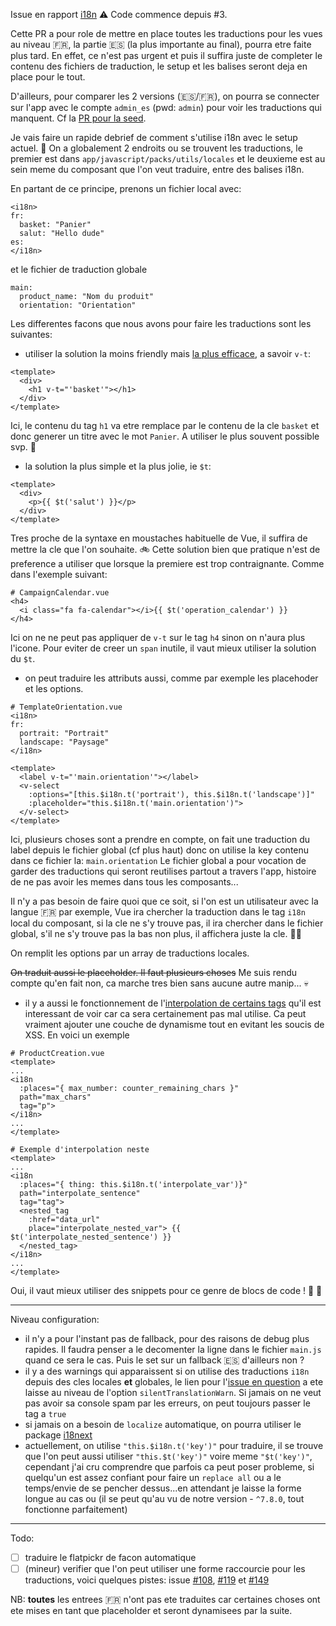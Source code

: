 Issue en rapport [i18n](https://github.com/3print/easyplv-v3/issues/28)
⚠️  Code commence depuis #3.

Cette PR a pour role de mettre en place toutes les traductions pour les vues au niveau :fr:, la partie :es: (la plus importante au final), pourra etre faite plus tard.
En effet, ce n'est pas urgent et puis il suffira juste de completer le contenu des fichiers de traduction, le setup et les balises seront deja en place pour le tout.

D'ailleurs, pour comparer les 2 versions (:es:/:fr:), on pourra se connecter sur l'app avec le compte `admin_es` (pwd: `admin`) pour voir les traductions qui manquent. Cf la [PR pour la seed](https://github.com/3print/easyplv-v3/pull/42).

Je vais faire un rapide debrief de comment s'utilise i18n avec le setup actuel. :bookmark_tabs:
On a globalement 2 endroits ou se trouvent les traductions, le premier est dans `app/javascript/packs/utils/locales` et le deuxieme est au sein meme du composant que l'on veut traduire, entre des balises i18n.

En partant de ce principe, prenons un fichier local avec:
```vue
<i18n>
fr:
  basket: "Panier"
  salut: "Hello dude"
es:
</i18n>
```

et le fichier de traduction globale
```vue
main:
  product_name: "Nom du produit"
  orientation: "Orientation"
```

Les differentes facons que nous avons pour faire les traductions sont les suivantes:
- utiliser la solution la moins friendly mais [la plus efficace](https://kazupon.github.io/vue-i18n/guide/directive.html#t-vs-v-t), a savoir `v-t`:
```vue
<template>
  <div>
    <h1 v-t="'basket'"></h1>
  </div>
</template>
```
Ici, le contenu du tag `h1` va etre remplace par le contenu de la cle `basket` et donc generer un titre avec le mot `Panier`. A utiliser le plus souvent possible svp. :pray:

- la solution la plus simple et la plus jolie, ie `$t`:
```vue
<template>
  <div>
    <p>{{ $t('salut') }}</p>
  </div>
</template>
```
Tres proche de la syntaxe en moustaches habituelle de Vue, il suffira de mettre la cle que l'on souhaite. :bike:
Cette solution bien que pratique n'est de preference a utiliser que lorsque la premiere est trop contraignante.
Comme dans l'exemple suivant:
```vue
# CampaignCalendar.vue
<h4>
  <i class="fa fa-calendar"></i>{{ $t('operation_calendar') }}
</h4>
```
Ici on ne ne peut pas appliquer de `v-t` sur le tag `h4` sinon on n'aura plus l'icone. Pour eviter de creer un `span` inutile, il vaut mieux utiliser la solution du `$t`.

- on peut traduire les attributs aussi, comme par exemple les placehoder et les options.
```vue
# TemplateOrientation.vue
<i18n>
fr:
  portrait: "Portrait"
  landscape: "Paysage"
</i18n>

<template>
  <label v-t="'main.orientation'"></label>
  <v-select
    :options="[this.$i18n.t('portrait'), this.$i18n.t('landscape')]"
    :placeholder="this.$i18n.t('main.orientation')">
  </v-select>
</template>
```

Ici, plusieurs choses sont a prendre en compte, on fait une traduction du label depuis le fichier global (cf plus haut) donc on utilise la key contenu dans ce fichier la: `main.orientation`
Le fichier global a pour vocation de garder des traductions qui seront reutilises partout a travers l'app, histoire de ne pas avoir les memes dans tous les composants...

Il n'y a pas besoin de faire quoi que ce soit, si l'on est un utilisateur avec la langue :fr: par exemple, Vue ira chercher la traduction dans le tag `i18n` local du composant, si la cle ne s'y trouve pas, il ira chercher dans le fichier global, s'il ne s'y trouve pas la bas non plus, il affichera juste la cle. :woman_shrugging:

On remplit les options par un array de traductions locales.

~~On traduit aussi le placeholder. Il faut plusieurs choses~~
Me suis rendu compte qu'en fait non, ca marche tres bien sans aucune autre manip... :skull:

- il y a aussi le fonctionnement de l'[interpolation de certains tags](https://kazupon.github.io/vue-i18n/guide/interpolation.html) qu'il est interessant de voir car ca sera certainement pas mal utilise. Ca peut vraiment ajouter une couche de dynamisme tout en evitant les soucis de XSS.
En voici un exemple
```vue
# ProductCreation.vue
<template>
...
<i18n
  :places="{ max_number: counter_remaining_chars }"
  path="max_chars"
  tag="p">
</i18n>
...
</template>

# Exemple d'interpolation neste
<template>
...
<i18n
  :places="{ thing: this.$i18n.t('interpolate_var')}"
  path="interpolate_sentence"
  tag="tag">
  <nested_tag
    :href="data_url"
    place="interpolate_nested_var"> {{ $t('interpolate_nested_sentence') }}
  </nested_tag>
</i18n>
...
</template>
```
Oui, il vaut mieux utiliser des snippets pour ce genre de blocs de code ! :muscle:  :dolphin:

---
Niveau configuration:
- il n'y a pour l'instant pas de fallback, pour des raisons de debug plus rapides. Il faudra penser a le decomenter la ligne dans le fichier `main.js` quand ce sera le cas. Puis le set sur un fallback :es: d'ailleurs non ?
- il y a des warnings qui apparaissent si on utilise des traductions `i18n` depuis des cles locales **et** globales, le lien pour l'[issue en question](https://github.com/kazupon/vue-i18n/issues/201) a ete laisse au niveau de l'option `silentTranslationWarn`. Si jamais on ne veut pas avoir sa console spam par les erreurs, on peut toujours passer le tag a `true`
- si jamais on a besoin de `localize` automatique, on pourra utiliser le package [i18next](https://www.i18next.com)
- actuellement, on utilise `"this.$i18n.t('key')"` pour traduire, il se trouve que l'on peut aussi utiliser `"this.$t('key')"` voire meme `"$t('key')"`, cependant j'ai cru comprendre que parfois ca peut poser probleme, si quelqu'un est assez confiant pour faire un `replace all` ou a le temps/envie de se pencher dessus...en attendant je laisse la forme longue au cas ou (il se peut qu'au vu de notre version - `^7.8.0`, tout fonctionne parfaitement)
---
Todo:
- [ ] traduire le flatpickr de facon automatique
- [ ] (mineur) verifier que l'on peut utiliser une forme raccourcie pour les traductions, voici quelques pistes: issue  [#108](https://github.com/kazupon/vue-i18n/issues/108), [#119](https://github.com/kazupon/vue-i18n/issues/119#issuecomment-284198547) et [#149](https://github.com/kazupon/vue-i18n/issues/149#issuecomment-296348086)

NB: **toutes** les entrees :fr: n'ont pas ete traduites car certaines choses ont ete mises en tant que placeholder et seront dynamisees par la suite.

